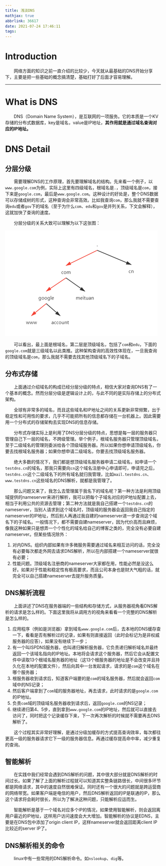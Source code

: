 ```yaml
---
title: 浅淡DNS
mathjax: true
abbrlink: 36617
date: 2021-07-24 17:46:11
tags:
---
```


# Introduction

&emsp;&emsp;网络方面的知识之前一直介绍的比较少，今天就从最基础的DNS开始分享下，主要是把一些基础的概念搞清楚，基础打好了后面才容易理解。

---

# What is DNS

&emsp;&emsp;DNS（Domain Name System），是互联网的一项服务。它的本质是一个KV存储的分布式数据库，key是域名，value是IP地址，**其作用就是通过域名查询对应的IP地址。**

# DNS Detail

## 分层分级

&emsp;&emsp;需要理解DNS的工作原理，首先要理解域名的结构。先来看一个例子，以`www.google.com`为例，实际上这里有四级域名，根域名是`.`，顶级域名是`com`，接下来是`google.com`，最后是`www.google.com`。这种设计的好处是，整个DNS数据可以存储成树的形式，这种查询会非常高效。比如我查询`com`，那么我就不需要查询`edu`或者`gov`下的域名（至于为什么`com`、`edu`和`gov`是并列关系，下文会解释），这就加快了查询的速度。

&emsp;&emsp;分层分级的关系大致可以理解为以下这张图：

![dns hierarchy](/images/DNS.png)

&emsp;&emsp;可以看出，最上面是根域名，第二层是顶级域名，包括了`com`和`edu`，下面的`google.com`就是三级域名以此类推。这种架构查询的高效性体现在，一旦我查询的顶级域名是`com`，那么我就不需要去找其他顶级域名下的子域名。

## 分布式存储

&emsp;&emsp;上面通过介绍域名的构成已经分层分级的特点，相信大家对查询DNS有了一个基本的概念。然而分层分级是逻辑设计上的，与此不同的是实际存储上的分布式架构。

&emsp;&emsp;全球有非常多的域名，而且这些域名和IP地址之间的关系更新非常频繁，出于稳定性和可用性的要求，几乎不可能把所有的信息都存储在一台机器上。因此需要用一个分布式的存储架构去实现DNS的信息存储。

&emsp;&emsp;分布式存储实际上是利用了DNS分层分级的特点，思想是每一层的服务器只管理自己下一层的域名，不跨级管理。举个例子，根域名服务器只管理顶级域名，至于二级域名的管理则委派给各个顶级域服务器。所以如果你想申请顶级域名，你要去找根域名服务器；如果你想申请二级域名，你要去找顶级域名服务器。

&emsp;&emsp;绝大多数的情况下，我们都是想顶级域名服务器申请二级域名，如申请一个`testdns.cn`的域名，那我只需要向`cn`这个域名注册中心申请即可，申请完之后，`testdns.cn`这个二级域名下的所有域名就归我管理，比如`mail.testdns.cn`、`www.testdns.cn`这些域名的DNS解析，就都是我管理了。

&emsp;&emsp;那么问题又来了，我怎么去管理属于我名下的域名呢？第一种方法是利用顶级域提供的nameserver来进行解析，我可以把每个子域名对应的IP地址配置上去，相当于利用公共的资源去管理；第二种方法就是我自己搭建一个`testdns.cn`的nameserver，当别人请求到这个域名时，顶级域的服务器会返回我自己指定的nameserver的IP地址，然后别人再通过我自建的nameserver进一步查询这个域名下的子域名。一般情况下，都不需要自建nameserver，因为代价高而且麻烦，像我这种如果只是想弄一个个性化的域名给自己的博客之类的，完全没有必要自建nameserver。但某些情况除外：

1. 对内DNS。组织内部如果有许多微服务需要通过域名来相互访问的话，完全没有必要每次都走外网去请求DNS解析，所以在内部搭建一个nameserver就很有必要；
2. 性能问题。顶级域名注册商的nameserver大家都在用，性能必然是没这么好。如果对于性能和稳定性有极高要求，而且公司本身也是财大气粗的话，就完全可以自己搭建nameserver去提升服务质量。

## DNS解析流程

&emsp;&emsp;上面讲述了DNS在服务器端的一些结构和存储方式，从服务器视角看DNS解析的请求是怎么样的。下面这里我将从调用方的视角来看看一个完整的DNS解析是怎么样的。

1. 应用程序（例如是浏览器）拿到域名`www.google.com`后，去本地的DNS缓存查一下，看看是否有解析过的记录，如果有则直接返回（此时会标记为是非权威服务器的应答），如果没有继续下一步；
2. 有一个叫ISPDNS服务器，也叫递归解析服务器，它负责递归解析域名并最终返回一个该域名指向的IP地址。本地将会请求这个服务器，然后它会从配置文件中读取13个根域名服务器的地址（这13个根服务器的地址是不会改变并且持久化在本地的配置文件），然后向其中一台发起请求，请求的是`com`这个域名在哪个服务器；
3. 根服务器收到请求后，知道客户端要的是`com`的域名服务器，然后就会返回`com`域中的NS记录；
4. 然后客户端拿到了`com`域的服务器地址，再去请求，此时请求的是`google.com`的IP地址。
5. 负责`com`域的顶级域名服务器收到请求后，返回`google.com`的NS记录；
6. 继续递归第4、5步，直到拿到`www.google.com`的IP地址，然后就可以直接去访问了，同时把这个记录缓存下来，下一次再次解析的时候就不需要再去DNS解析了。

&emsp;&emsp;这个过程其实非常好理解，是通过分级加缓存的方式提高查询效率，每次都往更高一级的服务器请求它下一级的服务器信息。再通过缓存提高命中率，减少重复的查询。

## 智能解析

&emsp;&emsp;在实践中我们经常会遇到DNS解析的问题，其中很大部分就是DNS解析的时间过长。如果了解了上面的解析过程就可以知道其实整条链路很长，中间很多环节都是网络请求，其中的速度自然很难保证。同时还有一个很大的问题就是跨运营商的网络带宽。如果客户端是电信的用户，然后DNS解析返回的IP是联通的IP，那么这个请求将会耗时很长，所以为了解决这种问题，只能解析应运而生。

&emsp;&emsp;智能解析是基于一个域名对应多个IP的情况，如果使用智能解析，则会返回离用户最近的IP地址，这样用户访问速度会大大增加。智能解析的协议是EDNS，主要是在DNS包中添加了origin client IP，这样nameserver就会返回距离client IP比较近的server IP了。

## DNS解析相关的命令

&emsp;&emsp;linux中有一些常用的DNS解析命令。如`nslookup`、`dig`等。
